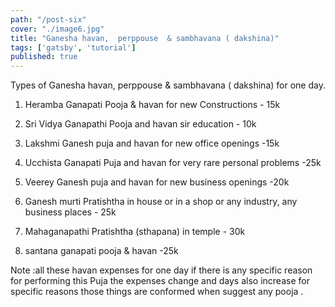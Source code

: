 ```yaml
---
path: "/post-six"
cover: "./image6.jpg"
title: "Ganesha havan,  perppouse  & sambhavana ( dakshina)"
tags: ['gatsby', 'tutorial']
published: true
---
```


Types of Ganesha havan, perppouse & sambhavana ( dakshina) for one day.


1. Heramba Ganapati Pooja & havan for new Constructions - 15k

2. Sri Vidya Ganapathi Pooja and havan sir education - 10k

3. Lakshmi Ganesh puja and havan for new office openings -15k

4. Ucchista Ganapati Puja and havan for very rare personal problems -25k

5. Veerey Ganesh puja and havan for new business openings -20k

6. Ganesh murti Pratishtha in house or in a shop or any industry, any business places - 25k

7. Mahaganapathi Pratishtha (sthapana) in temple - 30k

8. santana ganapati pooja & havan -25k

Note :all these havan expenses  for one day if there is any specific reason for performing this Puja the expenses change and days also increase for specific reasons those things are  conformed  when suggest any pooja .
